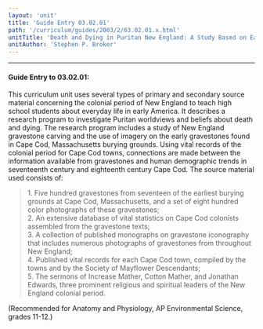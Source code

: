 ```yaml
---
layout: 'unit'
title: 'Guide Entry 03.02.01'
path: '/curriculum/guides/2003/2/03.02.01.x.html'
unitTitle: 'Death and Dying in Puritan New England: A Study Based on Early Gravestones, Vital Records, and other Primary Sources Relating to Cape Cod, Massachusetts'
unitAuthor: 'Stephen P. Broker'
---
```


<body>
<hr/>
 <h4>
  Guide Entry to 03.02.01:
 </h4>
 <p>
  This curriculum unit uses several types of primary and secondary source material concerning the colonial period of New England to teach high school students about everyday life in early America.  It describes a research program to investigate Puritan worldviews and beliefs about death and dying.  The research program includes a study of New England gravestone carving and the use of imagery on the early gravestones found in Cape Cod, Massachusetts burying grounds.  Using vital records of the colonial period for Cape Cod towns, connections are made between the information available from gravestones and human demographic trends in seventeenth century and eighteenth century Cape Cod.  The source material used consists of:
 </p>
<blockquote>
  <dl>
   <dt>
    1. Five hundred gravestones from seventeen of the earliest burying grounds at Cape Cod, Massachusetts, and a set of eight hundred color photographs of these gravestones;
    <dt>
     2. An extensive database of vital statistics on Cape Cod colonists assembled from the gravestone texts;
     <dt>
      3. A collection of published monographs on gravestone iconography that includes numerous photographs of gravestones from throughout New England;
      <dt>
       4. Published vital records for each Cape Cod town, compiled by the towns and by the Society of Mayflower Descendants;
       <dt>
        5. The sermons of Increase Mather, Cotton Mather, and Jonathan Edwards, three prominent religious and spiritual leaders of the New England colonial period.
       </dt>
      </dt>
     </dt>
    </dt>
   </dt>
  </dl>
 </blockquote>
 <p>
  (Recommended for Anatomy and Physiology, AP Environmental Science, grades 11-12.)
 </p>

</body>

